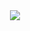 <div align="center"> <img src="https://metrics.lecoq.io/LyderWang?template=classic&config.timezone=Asia%2FShanghai"> </div>
